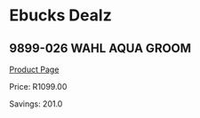 
# Ebucks Dealz
## 9899-026 WAHL AQUA GROOM
[Product Page](https://www.ebucks.com/web/shop/productSelected.do?prodId=1191138928&catId=1186081080)

Price: R1099.00

Savings: 201.0


	